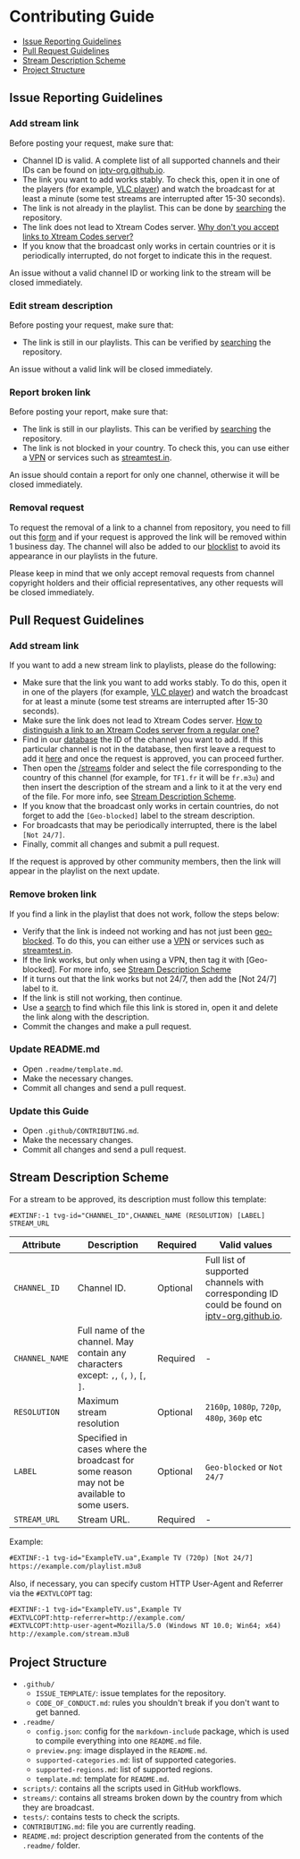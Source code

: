 # Contributing Guide

- [Issue Reporting Guidelines](#issue-reporting-guidelines)
- [Pull Request Guidelines](#pull-request-guidelines)
- [Stream Description Scheme](#stream-description-scheme)
- [Project Structure](#project-structure)

## Issue Reporting Guidelines

### Add stream link

Before posting your request, make sure that:

- Channel ID is valid. A complete list of all supported channels and their IDs can be found on [iptv-org.github.io](https://iptv-org.github.io/).
- The link you want to add works stably. To check this, open it in one of the players (for example, [VLC player](https://www.videolan.org/vlc/index.html)) and watch the broadcast for at least a minute (some test streams are interrupted after 15-30 seconds).
- The link is not already in the playlist. This can be done by [searching](https://github.com/search?q=repo%3Aiptv-org%2Fiptv+http%3A%2F%2Fexample.com&type=code) the repository.
- The link does not lead to Xtream Codes server. [Why don't you accept links to Xtream Codes server?](FAQ.md#why-dont-you-accept-links-to-xtream-codes-server?)
- If you know that the broadcast only works in certain countries or it is periodically interrupted, do not forget to indicate this in the request.

An issue without a valid channel ID or working link to the stream will be closed immediately.

### Edit stream description

Before posting your request, make sure that:

- The link is still in our playlists. This can be verified by [searching](https://github.com/search?q=repo%3Aiptv-org%2Fiptv+http%3A%2F%2Fexample.com&type=code) the repository.

An issue without a valid link will be closed immediately.

### Report broken link

Before posting your report, make sure that:

- The link is still in our playlists. This can be verified by [searching](https://github.com/search?q=repo%3Aiptv-org%2Fiptv+http%3A%2F%2Fexample.com&type=code) the repository.
- The link is not blocked in your country. To check this, you can use either a [VPN](https://en.wikipedia.org/wiki/Virtual_private_network) or services such as [streamtest.in](https://streamtest.in/).

An issue should contain a report for only one channel, otherwise it will be closed immediately.

### Removal request

To request the removal of a link to a channel from repository, you need to fill out this [form](https://github.com/iptv-org/iptv/issues/new?assignees=&labels=removal+request&projects=&template=--removal-request.yml&title=Remove%3A+) and if your request is approved the link will be removed within 1 business day. The channel will also be added to our [blocklist](https://github.com/iptv-org/database/blob/master/data/blocklist.csv) to avoid its appearance in our playlists in the future.

Please keep in mind that we only accept removal requests from channel copyright holders and their official representatives, any other requests will be closed immediately.

## Pull Request Guidelines

### Add stream link

If you want to add a new stream link to playlists, please do the following:

- Make sure that the link you want to add works stably. To do this, open it in one of the players (for example, [VLC player](https://www.videolan.org/vlc/index.html)) and watch the broadcast for at least a minute (some test streams are interrupted after 15-30 seconds).
- Make sure the link does not lead to Xtream Codes server. [How to distinguish a link to an Xtream Codes server from a regular one?](FAQ.md#how-to-distinguish-a-link-to-an-xtream-codes-server-from-a-regular-one?)
- Find in our [database](https://iptv-org.github.io/) the ID of the channel you want to add. If this particular channel is not in the database, then first leave a request to add it [here](https://github.com/iptv-org/database/issues/new/choose) and once the request is approved, you can proceed further.
- Then open the [/streams](/streams) folder and select the file corresponding to the country of this channel (for example, for `TF1.fr` it will be `fr.m3u`) and then insert the description of the stream and a link to it at the very end of the file. For more info, see [Stream Description Scheme](#stream-description-scheme).
- If you know that the broadcast only works in certain countries, do not forget to add the `[Geo-blocked]` label to the stream description.
- For broadcasts that may be periodically interrupted, there is the label `[Not 24/7]`.
- Finally, commit all changes and submit a pull request.

If the request is approved by other community members, then the link will appear in the playlist on the next update.

### Remove broken link

If you find a link in the playlist that does not work, follow the steps below:

- Verify that the link is indeed not working and has not just been [geo-blocked](https://en.wikipedia.org/wiki/Geo-blocking). To do this, you can either use a [VPN](https://en.wikipedia.org/wiki/Virtual_private_network) or services such as [streamtest.in](https://streamtest.in/).
- If the link works, but only when using a VPN, then tag it with [Geo-blocked]. For more info, see [Stream Description Scheme](#stream-description-scheme)
- If it turns out that the link works but not 24/7, then add the [Not 24/7] label to it.
- If the link is still not working, then continue.
- Use a [search](https://github.com/search?q=repo%3Aiptv-org%2Fiptv+http%3A%2F%2Fexample.com&type=code) to find which file this link is stored in, open it and delete the link along with the description.
- Commit the changes and make a pull request.

### Update README.md

- Open `.readme/template.md`.
- Make the necessary changes.
- Commit all changes and send a pull request.

### Update this Guide

- Open `.github/CONTRIBUTING.md`.
- Make the necessary changes.
- Commit all changes and send a pull request.

## Stream Description Scheme

For a stream to be approved, its description must follow this template:

```
#EXTINF:-1 tvg-id="CHANNEL_ID",CHANNEL_NAME (RESOLUTION) [LABEL]
STREAM_URL
```

| Attribute      | Description                                                                                | Required | Valid values                                                                                                               |
| -------------- | ------------------------------------------------------------------------------------------ | -------- | -------------------------------------------------------------------------------------------------------------------------- |
| `CHANNEL_ID`   | Channel ID.                                                                                | Optional | Full list of supported channels with corresponding ID could be found on [iptv-org.github.io](https://iptv-org.github.io/). |
| `CHANNEL_NAME` | Full name of the channel. May contain any characters except: `,`, `(`, `)`, `[`, `]`.      | Required | -                                                                                                                          |
| `RESOLUTION`   | Maximum stream resolution                                                                  | Optional | `2160p`, `1080p`, `720p`, `480p`, `360p` etc                                                                               |
| `LABEL`        | Specified in cases where the broadcast for some reason may not be available to some users. | Optional | `Geo-blocked` or `Not 24/7`                                                                                                |
| `STREAM_URL`   | Stream URL.                                                                                | Required | -                                                                                                                          |

Example:

```xml
#EXTINF:-1 tvg-id="ExampleTV.ua",Example TV (720p) [Not 24/7]
https://example.com/playlist.m3u8
```

Also, if necessary, you can specify custom HTTP User-Agent and Referrer via the `#EXTVLCOPT` tag:

```xml
#EXTINF:-1 tvg-id="ExampleTV.us",Example TV
#EXTVLCOPT:http-referrer=http://example.com/
#EXTVLCOPT:http-user-agent=Mozilla/5.0 (Windows NT 10.0; Win64; x64)
http://example.com/stream.m3u8
```

## Project Structure

- `.github/`
  - `ISSUE_TEMPLATE/`: issue templates for the repository.
  - `CODE_OF_CONDUCT.md`: rules you shouldn't break if you don't want to get banned.
- `.readme/`
  - `config.json`: config for the `markdown-include` package, which is used to compile everything into one `README.md` file.
  - `preview.png`: image displayed in the `README.md`.
  - `supported-categories.md`: list of supported categories.
  - `supported-regions.md`: list of supported regions.
  - `template.md`: template for `README.md`.
- `scripts/`: contains all the scripts used in GitHub workflows.
- `streams/`: contains all streams broken down by the country from which they are broadcast.
- `tests/`: contains tests to check the scripts.
- `CONTRIBUTING.md`: file you are currently reading.
- `README.md`: project description generated from the contents of the `.readme/` folder.
